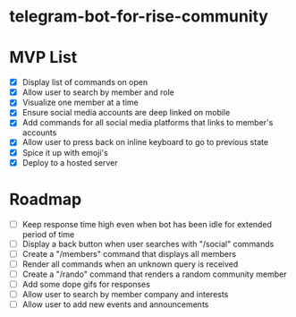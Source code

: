 # telegram-bot-for-rise-community

# MVP List

- [x] Display list of commands on open
- [x] Allow user to search by member and role
- [x] Visualize one member at a time
- [x] Ensure social media accounts are deep linked on mobile
- [x] Add commands for all social media platforms that links to member's accounts
- [x] Allow user to press back on inline keyboard to go to previous state
- [x] Spice it up with emoji's
- [x] Deploy to a hosted server

# Roadmap

- [ ] Keep response time high even when bot has been idle for extended period of time
- [ ] Display a back button when user searches with "/social" commands
- [ ] Create a "/members" command that displays all members
- [ ] Render all commands when an unknown query is received
- [ ] Create a "/rando" command that renders a random community member
- [ ] Add some dope gifs for responses
- [ ] Allow user to search by member company and interests
- [ ] Allow user to add new events and announcements
